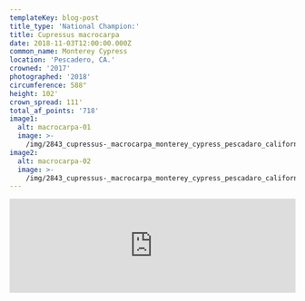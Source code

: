 ```yaml
---
templateKey: blog-post
title_type: 'National Champion:'
title: Cupressus macrocarpa
date: 2018-11-03T12:00:00.000Z
common_name: Monterey Cypress
location: 'Pescadero, CA.'
crowned: '2017'
photographed: '2018'
circumference: 588"
height: 102'
crown_spread: 111'
total_af_points: '718'
image1:
  alt: macrocarpa-01
  image: >-
    /img/2843_cupressus-_macrocarpa_monterey_cypress_pescadaro_california_11-3-2018_american_forests_brian_kelley_base_1.jpg
image2:
  alt: macrocarpa-02
  image: >-
    /img/2843_cupressus-_macrocarpa_monterey_cypress_pescadaro_california_11-3-2018_american_forests_brian_kelley.jpg
---
```

<iframe width="100%" height="166" scrolling="no" frameborder="no" allow="autoplay" src="https://w.soundcloud.com/player/?url=https%3A//api.soundcloud.com/tracks/602521482&color=%23ff5500&auto_play=false&hide_related=false&show_comments=true&show_user=true&show_reposts=false&show_teaser=true"></iframe>
